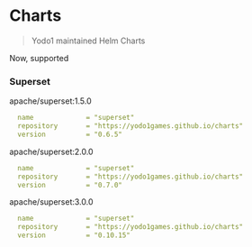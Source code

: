 # Charts

> Yodo1 maintained Helm Charts

Now, supported

### Superset

apache/superset:1.5.0
```yaml
  name             = "superset"
  repository       = "https://yodo1games.github.io/charts"
  version          = "0.6.5"
```


apache/superset:2.0.0
```yaml
  name             = "superset"
  repository       = "https://yodo1games.github.io/charts"
  version          = "0.7.0"
```

apache/superset:3.0.0
```yaml
  name             = "superset"
  repository       = "https://yodo1games.github.io/charts"
  version          = "0.10.15"
```